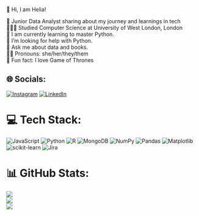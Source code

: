 

💫 Hi, I am Helia!

🧩 Junior Data Analyst sharing about my journey and learnings in tech<br>
👩🏻‍💻 Studied Computer Science at University of West London, London<br>
🌱 I am currently learning to master Python.<br>
🤔 I’m looking for help with Python.<br>
💬 Ask me about data and books.<br>
👩🏻 Pronouns: she/her/they/them<br>
🐉 Fun fact: I love Game of Thrones


## 🌐 Socials:
[![Instagram](https://img.shields.io/badge/Instagram-%23E4405F.svg?logo=Instagram&logoColor=white)](https://instagram.com/whereareuhelia) [![LinkedIn](https://img.shields.io/badge/LinkedIn-%230077B5.svg?logo=linkedin&logoColor=white)](https://linkedin.com/in/helia-refahi) 

# 💻 Tech Stack:
![JavaScript](https://img.shields.io/badge/javascript-%23323330.svg?style=for-the-badge&logo=javascript&logoColor=%23F7DF1E) ![Python](https://img.shields.io/badge/python-3670A0?style=for-the-badge&logo=python&logoColor=ffdd54) ![R](https://img.shields.io/badge/r-%23276DC3.svg?style=for-the-badge&logo=r&logoColor=white) ![MongoDB](https://img.shields.io/badge/MongoDB-%234ea94b.svg?style=for-the-badge&logo=mongodb&logoColor=white) ![NumPy](https://img.shields.io/badge/numpy-%23013243.svg?style=for-the-badge&logo=numpy&logoColor=white) ![Pandas](https://img.shields.io/badge/pandas-%23150458.svg?style=for-the-badge&logo=pandas&logoColor=white) ![Matplotlib](https://img.shields.io/badge/Matplotlib-%23ffffff.svg?style=for-the-badge&logo=Matplotlib&logoColor=black) ![scikit-learn](https://img.shields.io/badge/scikit--learn-%23F7931E.svg?style=for-the-badge&logo=scikit-learn&logoColor=white) ![Jira](https://img.shields.io/badge/jira-%230A0FFF.svg?style=for-the-badge&logo=jira&logoColor=white)
# 📊 GitHub Stats:
![](https://github-readme-stats.vercel.app/api?username=refahihelia21&theme=radical&hide_border=true&include_all_commits=false&count_private=false)<br/>
![](https://github-readme-streak-stats.herokuapp.com/?user=refahihelia21&theme=radical&hide_border=true)<br/>
![](https://github-readme-stats.vercel.app/api/top-langs/?username=refahihelia21&theme=radical&hide_border=true&include_all_commits=false&count_private=false&layout=compact)


<!-- Proudly created with GPRM ( https://gprm.itsvg.in ) -->
